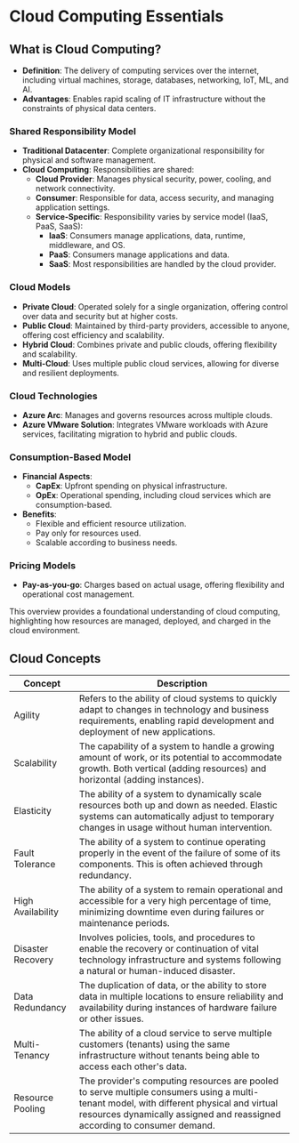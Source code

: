 # Cloud Computing Essentials

## What is Cloud Computing?

- **Definition**: The delivery of computing services over the internet, including virtual machines, storage, databases, networking, IoT, ML, and AI.
- **Advantages**: Enables rapid scaling of IT infrastructure without the constraints of physical data centers.

### Shared Responsibility Model

- **Traditional Datacenter**: Complete organizational responsibility for physical and software management.
- **Cloud Computing**: Responsibilities are shared:
  - **Cloud Provider**: Manages physical security, power, cooling, and network connectivity.
  - **Consumer**: Responsible for data, access security, and managing application settings.
  - **Service-Specific**: Responsibility varies by service model (IaaS, PaaS, SaaS):
    - **IaaS**: Consumers manage applications, data, runtime, middleware, and OS.
    - **PaaS**: Consumers manage applications and data.
    - **SaaS**: Most responsibilities are handled by the cloud provider.

### Cloud Models

- **Private Cloud**: Operated solely for a single organization, offering control over data and security but at higher costs.
- **Public Cloud**: Maintained by third-party providers, accessible to anyone, offering cost efficiency and scalability.
- **Hybrid Cloud**: Combines private and public clouds, offering flexibility and scalability.
- **Multi-Cloud**: Uses multiple public cloud services, allowing for diverse and resilient deployments.

### Cloud Technologies

- **Azure Arc**: Manages and governs resources across multiple clouds.
- **Azure VMware Solution**: Integrates VMware workloads with Azure services, facilitating migration to hybrid and public clouds.

### Consumption-Based Model

- **Financial Aspects**:
  - **CapEx**: Upfront spending on physical infrastructure.
  - **OpEx**: Operational spending, including cloud services which are consumption-based.
- **Benefits**:
  - Flexible and efficient resource utilization.
  - Pay only for resources used.
  - Scalable according to business needs.

### Pricing Models

- **Pay-as-you-go**: Charges based on actual usage, offering flexibility and operational cost management.

This overview provides a foundational understanding of cloud computing, highlighting how resources are managed, deployed, and charged in the cloud environment.

## Cloud Concepts

| Concept           | Description                                                                                                                                                                                                           |
| ----------------- | --------------------------------------------------------------------------------------------------------------------------------------------------------------------------------------------------------------------- |
| Agility           | Refers to the ability of cloud systems to quickly adapt to changes in technology and business requirements, enabling rapid development and deployment of new applications.                                            |
| Scalability       | The capability of a system to handle a growing amount of work, or its potential to accommodate growth. Both vertical (adding resources) and horizontal (adding instances).                                            |
| Elasticity        | The ability of a system to dynamically scale resources both up and down as needed. Elastic systems can automatically adjust to temporary changes in usage without human intervention.                                 |
| Fault Tolerance   | The ability of a system to continue operating properly in the event of the failure of some of its components. This is often achieved through redundancy.                                                              |
| High Availability | The ability of a system to remain operational and accessible for a very high percentage of time, minimizing downtime even during failures or maintenance periods.                                                     |
| Disaster Recovery | Involves policies, tools, and procedures to enable the recovery or continuation of vital technology infrastructure and systems following a natural or human-induced disaster.                                         |
| Data Redundancy   | The duplication of data, or the ability to store data in multiple locations to ensure reliability and availability during instances of hardware failure or other issues.                                              |
| Multi-Tenancy     | The ability of a cloud service to serve multiple customers (tenants) using the same infrastructure without tenants being able to access each other's data.                                                            |
| Resource Pooling  | The provider's computing resources are pooled to serve multiple consumers using a multi-tenant model, with different physical and virtual resources dynamically assigned and reassigned according to consumer demand. |
